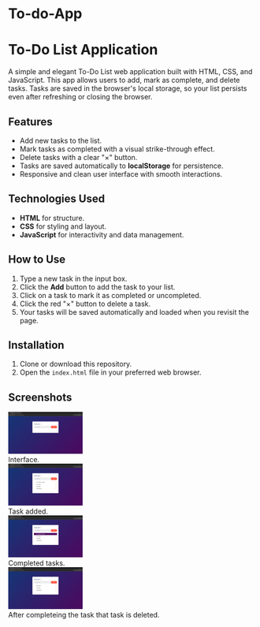 # To-do-App

# To-Do List Application

A simple and elegant To-Do List web application built with HTML, CSS, and JavaScript. This app allows users to add, mark as complete, and delete tasks. Tasks are saved in the browser's local storage, so your list persists even after refreshing or closing the browser.

## Features

- Add new tasks to the list.
- Mark tasks as completed with a visual strike-through effect.
- Delete tasks with a clear "×" button.
- Tasks are saved automatically to **localStorage** for persistence.
- Responsive and clean user interface with smooth interactions.

## Technologies Used

- **HTML** for structure.
- **CSS** for styling and layout.
- **JavaScript** for interactivity and data management.

## How to Use

1. Type a new task in the input box.
2. Click the **Add** button to add the task to your list.
3. Click on a task to mark it as completed or uncompleted.
4. Click the red "×" button to delete a task.
5. Your tasks will be saved automatically and loaded when you revisit the page.

## Installation

1. Clone or download this repository.
2. Open the `index.html` file in your preferred web browser.

## Screenshots

<div>
  <!-- Image 1 -->
  <img src="images/image-1.png" alt="Main Interface of to-do-list" width="30%" style="margin-right: 10px;">
  <br>
  Interface.
  <br>

  <!-- Image 2 (make sure the extension is correct, e.g., .png) -->
  <img src="images/image-2.png" alt="task added in to-do-list" width="30%" style="margin-right: 10px;">
  <br>
  Task added.
  <br>

  <!-- Image 3 -->
  <img src="images/image-3.png" alt="Completed task in to-do-list" width="30%">
  <br>
  Completed tasks.
  <br>

  <!-- Image 4 -->
  <img src="images/image-4.png" alt="Deleted task in to-do-list" width="30%">
  <br>
  After completeing the task that task is deleted.
  <br>
</div>

